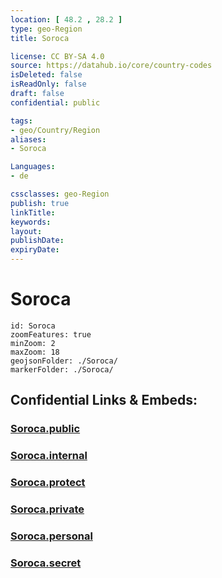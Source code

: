 ```yaml
---
location: [ 48.2 , 28.2 ] 
type: geo-Region
title: Soroca

license: CC BY-SA 4.0
source: https://datahub.io/core/country-codes
isDeleted: false
isReadOnly: false
draft: false
confidential: public

tags:
- geo/Country/Region
aliases:
- Soroca

Languages:
- de

cssclasses: geo-Region
publish: true
linkTitle: 
keywords: 
layout: 
publishDate: 
expiryDate: 
---
```


# Soroca

```leaflet
id: Soroca
zoomFeatures: true 
minZoom: 2 
maxZoom: 18
geojsonFolder: ./Soroca/
markerFolder: ./Soroca/
```


## Confidential Links & Embeds: 

### [Soroca.public](/_public/\Earth\Continent\Europe\Europe~East\Moldova\Districts~MoldovaSoroca.public.md) 

### [Soroca.internal](/_internal/\Earth\Continent\Europe\Europe~East\Moldova\Districts~MoldovaSoroca.internal.md) 

### [Soroca.protect](/_protect/\Earth\Continent\Europe\Europe~East\Moldova\Districts~MoldovaSoroca.protect.md) 

### [Soroca.private](/_private/\Earth\Continent\Europe\Europe~East\Moldova\Districts~MoldovaSoroca.private.md) 

### [Soroca.personal](/_personal/\Earth\Continent\Europe\Europe~East\Moldova\Districts~MoldovaSoroca.personal.md) 

### [Soroca.secret](/_secret/\Earth\Continent\Europe\Europe~East\Moldova\Districts~MoldovaSoroca.secret.md)

